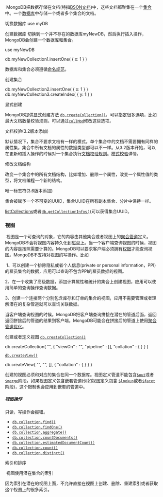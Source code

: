 ​		MongoDB把数据存储在文档(特指[BSON文档](https://docs.mongodb.com/manual/core/document/#std-label-bson-document-format))中，这些文档都聚集在一个[集合](https://docs.mongodb.com/manual/reference/glossary/#std-term-collection)中。一个[数据库](https://docs.mongodb.com/manual/reference/glossary/#std-term-database)中存储一个或者多个集合的文档。



切换数据库 use myDB

创建数据库	切换到一个并不存在的数据库myNewDB，然后执行插入操作，MongoDB会创建一个数据库和集合。

use myNewDB

db.myNewCollection1.insertOne( { x: 1 } )

数据库和集合必须遵循[命名规范](https://docs.mongodb.com/manual/reference/limits/#std-label-restrictions-on-db-names)。



创建集合

db.myNewCollection2.insertOne( { x: 1 } )
db.myNewCollection3.createIndex( { y: 1 } )



显式创建

MongoDB提供显式创建方法 [`db.createCollection()`](https://docs.mongodb.com/manual/reference/method/db.createCollection/#mongodb-method-db.createCollection)，可以指定很多选项，比如最大文档数量校验规则。可以通过[`collMod`](https://docs.mongodb.com/manual/reference/command/collMod/#mongodb-dbcommand-dbcmd.collMod)修改这些选项。



文档校验(3.2版本添加)

​		默认情况下，集合不要求文档有一样的模式，单个集合中的文档不需要拥有同样的属性集，集合中所有文档的属性的数据类型都可以不一样。从3.2版本开始，可以在更新和插入操作的时候对一个集合执行[文档校验规则](https://docs.mongodb.com/manual/core/schema-validation/)。[模式校验](https://docs.mongodb.com/manual/core/schema-validation/)详情。



修改文档结构

​		改变一个集合中的所有文档结构，比如增加、删除一个属性，改变一个属性值的类型，将文档编程一个新的结构。



唯一标志符(3.6版本添加)

​		集合被赋予一个不可变的UUID，集合UUID在所有副本集合、分片中保持一样。

 [listCollections](https://docs.mongodb.com/manual/reference/command/listCollections/)或者[`db.getCollectionInfos()`](https://docs.mongodb.com/manual/reference/method/db.getCollectionInfos/#mongodb-method-db.getCollectionInfos)可以获得集合UUID。





### 视图

​		视图是一个可查询的对象，它的内容由其他集合或者视图上的[聚合管道](https://docs.mongodb.com/manual/core/aggregation-pipeline/#std-label-aggregation-pipeline)定义。MongoDB不会将视图内容持久化到磁盘上。当一个客户端查询视图的时候，视图的内容是按照需要计算的。MongoDB可以要求客户端必须拥有[权限](https://docs.mongodb.com/manual/core/authorization/#std-label-authorization)才能查询视图。MongoDB不支持对视图的写操作。比如

​	1、可以创建一个排除隐私或者个人信息(private or personal information，PPI)的雇员集合的数据，应用可以查询不包含PPI的雇员数据的视图。

​	2、在一个收集了高级数据，添加计算属性和统计的集合上创建视图，应用可以使用简单的查询操作查询数据。

​	3、创建一个连接两个分别包含库存和订单的集合的视图，应用不需要管理或者理解潜在的复杂管道就可以查询关联数据。

​		当客户端查询视图的时候，MongoDB把客户端查询拼接在潜在的管道后面，返回返回拼接后的管道的结果到客户端。MongoDB可能会在拼接后的管道上使用[聚合管道优化](https://docs.mongodb.com/manual/core/aggregation-pipeline-optimization/)。



创建或者定义视图 [`db.createCollection()`](https://docs.mongodb.com/manual/reference/method/db.createCollection/#mongodb-method-db.createCollection) 

db.createCollection(
  "<viewName>",
  {
    "viewOn" : "<source>",
    "pipeline" : [<pipeline>],
    "collation" : { <collation> }
  }
)

[`db.createView()`](https://docs.mongodb.com/manual/reference/method/db.createView/#mongodb-method-db.createView)

db.createView(
  "<viewName>",
  "<source>",
  [<pipeline>],
  {
    "collation" : { <collation> }
  }
)

创建的视图必须和对应的集合在同一个数据库。视图定义管道不能包含[`$out`](https://docs.mongodb.com/manual/reference/operator/aggregation/out/#mongodb-pipeline-pipe.-out)或者[`$merge`](https://docs.mongodb.com/manual/reference/operator/aggregation/merge/#mongodb-pipeline-pipe.-merge)阶段。如果视图定义包含嵌套管道(例如视图定义包含 [`$lookup`](https://docs.mongodb.com/manual/reference/operator/aggregation/lookup/#mongodb-pipeline-pipe.-lookup)或者[`$facet`](https://docs.mongodb.com/manual/reference/operator/aggregation/facet/#mongodb-pipeline-pipe.-facet)阶段)，这个限制也会应用到嵌套的管道中。



##### 视图操作

只读，写操作会报错。

- [`db.collection.find()`](https://docs.mongodb.com/manual/reference/method/db.collection.find/#mongodb-method-db.collection.find)
- [`db.collection.findOne()`](https://docs.mongodb.com/manual/reference/method/db.collection.findOne/#mongodb-method-db.collection.findOne)
- [`db.collection.aggregate()`](https://docs.mongodb.com/manual/reference/method/db.collection.aggregate/#mongodb-method-db.collection.aggregate)
- [`db.collection.countDocuments()`](https://docs.mongodb.com/manual/reference/method/db.collection.countDocuments/#mongodb-method-db.collection.countDocuments)
- [`db.collection.estimatedDocumentCount()`](https://docs.mongodb.com/manual/reference/method/db.collection.estimatedDocumentCount/#mongodb-method-db.collection.estimatedDocumentCount)
- [`db.collection.count()`](https://docs.mongodb.com/manual/reference/method/db.collection.count/#mongodb-method-db.collection.count)
- [`db.collection.distinct()`](https://docs.mongodb.com/manual/reference/method/db.collection.distinct/#mongodb-method-db.collection.distinct)

索引和排序

​	视图使用潜在集合的索引

​	因为索引在潜在的视图上面，不允许直接在视图上创建、删除、重建索引或者获取这个视图上的很多索引。

​	